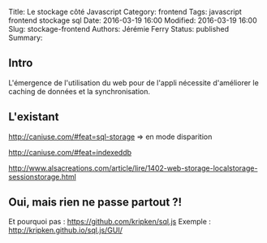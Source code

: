 Title: Le stockage côté Javascript
Category: frontend
Tags: javascript frontend stockage sql
Date: 2016-03-19 16:00
Modified: 2016-03-19 16:00
Slug: stockage-frontend
Authors: Jérémie Ferry
Status: published
Summary:

## Intro

L'émergence de l'utilisation du web pour de l'appli nécessite d'améliorer le caching de données et la synchronisation.

## L'existant

http://caniuse.com/#feat=sql-storage => en mode disparition

http://caniuse.com/#feat=indexeddb

http://www.alsacreations.com/article/lire/1402-web-storage-localstorage-sessionstorage.html

## Oui, mais rien ne passe partout ?!

Et pourquoi pas : https://github.com/kripken/sql.js
Exemple : http://kripken.github.io/sql.js/GUI/
